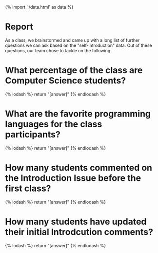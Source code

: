 {% import './data.html' as data %}

# Report

As a class, we brainstormed and came up with a long list of further questions we can ask based
on the "self-introduction" data. Out of these questions, our team chose to tackle on
the following:

# What percentage of the class are Computer Science students?

{% lodash %}
return "[answer]"
{% endlodash %}


# What are the favorite programming languages for the class participants?

{% lodash %}
return "[answer]"
{% endlodash %}


# How many students commented on the Introduction Issue before the first class?

{% lodash %}
return "[answer]"
{% endlodash %}

# How many students have updated their initial Introdcution comments?

{% lodash %}
return "[answer]"
{% endlodash %}
